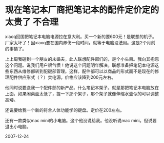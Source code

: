 # 现在笔记本厂商把笔记本的配件定价定的太贵了 不合理


xiaoq回国把笔记本电脑电源拉在意大利。买一个新的要600元！是联想的机子。厂家太坏了！因xiaoq要在国内养伤一段时间，就等于电脑没法用。这是2个月前的事情了。

上上周我碰到一个朋友的未婚夫，此人联想配件部们的，是个小头目。我向其抱怨这个问题。说我们用户很气愤！他说这个问题明年解决。联想准备把笔记本电源这些东西从维修部转到配键部管理。这样，配件部可以以商品的形式而不是现在的修理配件供应形式（？）卖电源。价格应该降到200元左右。

他同时说要送我一个配件部的新产品。什么笔记本架子。就是那把笔记本电脑放在上面，如果闲桌面太低了，提一下那个架子，那个架子就像伸缩水壶似的可以调整高矮。

还说要给我一个新的符合人体功能学的键盘。定价在200左右。

还有一款类似mac mini的小电脑。这个他没说给我。他没听说mac mini。但说要退出小电脑。



2007-12-24
